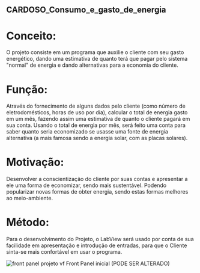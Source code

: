 ## CARDOSO_Consumo_e_gasto_de_energia

# Conceito: 

O projeto consiste em um programa que auxilie o cliente com seu gasto energético, dando uma estimativa de quanto terá que pagar pelo sistema "normal" de energia e dando alternativas para a economia do cliente.

# Função:

Através do fornecimento de alguns dados pelo cliente (como número de eletrodomésticos, horas de uso por dia), calcular o total de energia gasto em um mês, fazendo assim uma estimativa de quanto o cliente pagará em sua conta. Usando o total de energia por mês, será feito uma conta para saber quanto seria economizado se usasse uma fonte de energia alternativa (a mais famosa sendo a energia solar, com as placas solares).

# Motivação:

Desenvolver a conscientização do cliente por suas contas e apresentar a ele uma forma de economizar, sendo mais sustentável. Podendo popularizar novas formas de obter energia, sendo estas formas melhores ao meio-ambiente.

# Método:

Para o desenvolvimento do Projeto, o LabView será usado por conta de sua facilidade em apresentação e introdução de entradas, para que o Cliente sinta-se mais confortável em usar o programa.


![front panel projeto vf](https://user-images.githubusercontent.com/48965603/59398407-92c3d900-8d66-11e9-8a5a-5458620f1acd.png)
Front Panel inicial (PODE SER ALTERADO)
